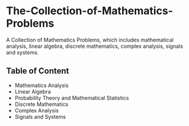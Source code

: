 # The-Collection-of-Mathematics-Problems
A Collection of Mathematics Problems, which includes mathematical analysis, linear algebra, discrete mathematics, complex analysis, signals and systems.

## Table of Content

- Mathematics Analysis
- Linear Algebra
- Probability Theory and Mathematical Statistics
- Discrete Mathematics
- Complex Analysis
- Signals and Systems